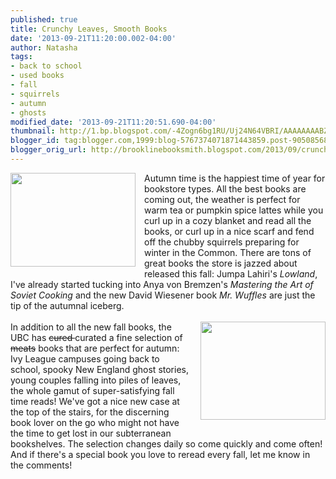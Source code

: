 ```yaml
---
published: true
title: Crunchy Leaves, Smooth Books
date: '2013-09-21T11:20:00.002-04:00'
author: Natasha
tags:
- back to school
- used books
- fall
- squirrels
- autumn
- ghosts
modified_date: '2013-09-21T11:20:51.690-04:00'
thumbnail: http://1.bp.blogspot.com/-4Zogn6bg1RU/Uj24N64VBRI/AAAAAAAABZM/2e44UbbXwGo/s72-c/Eastern_Grey_Squirrel-black.jpg
blogger_id: tag:blogger.com,1999:blog-5767374071871443859.post-9050856880301809889
blogger_orig_url: http://brooklinebooksmith.blogspot.com/2013/09/crunchy-leaves-smooth-books.html
---
```


<div class="separator" style="clear: both; text-align: center;"><a href="http://1.bp.blogspot.com/-4Zogn6bg1RU/Uj24N64VBRI/AAAAAAAABZM/2e44UbbXwGo/s1600/Eastern_Grey_Squirrel-black.jpg" imageanchor="1" style="clear: left; float: left; margin-bottom: 1em; margin-right: 1em;"><img border="0" height="150" src="http://1.bp.blogspot.com/-4Zogn6bg1RU/Uj24N64VBRI/AAAAAAAABZM/2e44UbbXwGo/s200/Eastern_Grey_Squirrel-black.jpg" width="200" /></a></div>Autumn time is the happiest time of year for bookstore types. All the best books are coming out, the weather is perfect for warm tea or pumpkin spice lattes while you curl up in a cozy blanket and read all the books, or curl up in a nice scarf and fend off the chubby squirrels preparing for winter in the Common. There are tons of great books the store is jazzed about released this fall: Jumpa Lahiri's <i>Lowland</i>, I've already started tucking into Anya von Bremzen's <i>Mastering the Art of Soviet Cooking</i>&nbsp;and the new David Wiesener book <i>Mr. Wuffles</i> are just the tip of the autumnal iceberg.<br /><br /><div class="separator" style="clear: both; text-align: center;"><a href="http://4.bp.blogspot.com/-PEZOBsPo3VA/Uj24qg39ZCI/AAAAAAAABZU/6yYbx9KEnNU/s1600/John_Quidor_-_Headless_Horseman_Pursuing_Ichabod_Crane_-_Smithsonian.jpg" imageanchor="1" style="clear: right; float: right; margin-bottom: 1em; margin-left: 1em;"><img border="0" height="157" src="http://4.bp.blogspot.com/-PEZOBsPo3VA/Uj24qg39ZCI/AAAAAAAABZU/6yYbx9KEnNU/s200/John_Quidor_-_Headless_Horseman_Pursuing_Ichabod_Crane_-_Smithsonian.jpg" width="200" /></a></div>In addition to all the new fall books, the UBC has <strike>cured </strike>curated a fine selection of <strike>meats</strike>&nbsp;books that are perfect for autumn: Ivy League campuses going back to school, spooky New England ghost stories, young couples falling into piles of leaves, the whole gamut of super-satisfying fall time reads! We've got a nice new case at the top of the stairs, for the discerning book lover on the go who might not have the time to get lost in our subterranean bookshelves. The selection changes daily so come quickly and come often! And if there's a special book you love to reread every fall, let me know in the comments!<br /><br /><br />
